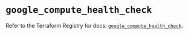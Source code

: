 # `google_compute_health_check`

Refer to the Terraform Registry for docs: [`google_compute_health_check`](https://registry.terraform.io/providers/hashicorp/google/5.32.0/docs/resources/compute_health_check).

